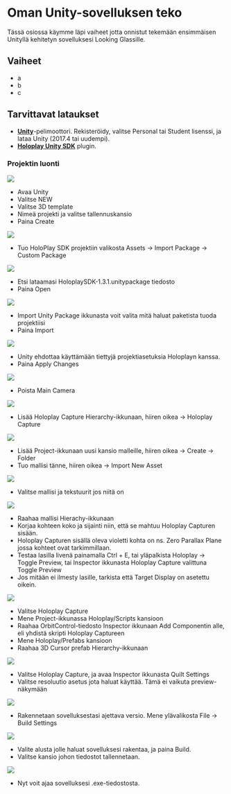 # Oman Unity-sovelluksen teko

Tässä osiossa käymme läpi vaiheet jotta onnistut tekemään ensimmäisen Unityllä kehitetyn sovelluksesi Looking Glassille.

## Vaiheet
- a
- b
- c

## Tarvittavat lataukset

- [**Unity**](https://store.unity.com/#plans-individual)-pelimoottori. Rekisteröidy, valitse Personal tai Student lisenssi, ja lataa Unity (2017.4 tai uudempi).
- [**Holoplay Unity SDK**](https://lookingglassfactory.com/devtools/holoplay-unity-plugin) plugin.

### Projektin luonti

![](/Assets/unity/Capture1.PNG)
- Avaa Unity
- Valitse NEW
- Valitse 3D template
- Nimeä projekti ja valitse tallennuskansio
- Paina Create

![](/Assets/unity/Capture2.PNG)
- Tuo HoloPlay SDK projektiin valikosta Assets -> Import Package -> Custom Package

![](/Assets/unity/Capture3.PNG)
- Etsi lataamasi HoloplaySDK-1.3.1.unitypackage tiedosto
- Paina Open

![](/Assets/unity/Capture4.PNG)
- Import Unity Package ikkunasta voit valita mitä haluat paketista tuoda projektiisi
- Paina Import

![](/Assets/unity/Capture5.PNG)
- Unity ehdottaa käyttämään tiettyjä projektiasetuksia Holoplayn kanssa.
- Paina Apply Changes

![](/Assets/unity/Capture6.png)
- Poista Main Camera

![](/Assets/unity/Capture7.png)
- Lisää Holoplay Capture Hierarchy-ikkunaan, hiiren oikea -> Holoplay Capture

![](/Assets/unity/Capture8.png)
- Lisää Project-ikkunaan uusi kansio malleille, hiiren oikea -> Create -> Folder
- Tuo mallisi tänne, hiiren oikea -> Import New Asset

![](/Assets/unity/Capture9.PNG)
- Valitse mallisi ja tekstuurit jos niitä on

![](/Assets/unity/Capture10.PNG)
- Raahaa mallisi Hierachy-ikkunaan
- Korjaa kohteen koko ja sijainti niin, että se mahtuu Holoplay Capturen sisään.
- Holoplay Capturen sisällä oleva violetti kohta on ns. Zero Parallax Plane jossa kohteet ovat tarkimmillaan.
- Testaa lasilla livenä painamalla Ctrl + E, tai yläpalkista Holoplay -> Toggle Preview, tai Inspector ikkunasta Holoplay Capture valittuna Toggle Preview
- Jos mitään ei ilmesty lasille, tarkista että Target Display on asetettu oikein.

![](/Assets/unity/Capture11.png)
- Valitse Holoplay Capture
- Mene Project-ikkunassa Holoplay/Scripts kansioon
- Raahaa OrbitControl-tiedosto Inspector ikkunaan Add Componentin alle, eli yhdistä skripti Holoplay Captureen
- Mene Holoplay/Prefabs kansioon
- Raahaa 3D Cursor prefab Hierarchy-ikkunaan

![](/Assets/unity/Capture12.png)
- Valitse Holoplay Capture, ja avaa Inspector ikkunasta Quilt Settings
- Valitse resoluutio asetus jota haluat käyttää. Tämä ei vaikuta preview-näkymään

![](/Assets/unity/Capture13.png)
- Rakennetaan sovelluksestasi ajettava versio. Mene ylävalikosta File -> Build Settings

![](/Assets/unity/Capture14.png)
- Valite alusta jolle haluat sovelluksesi rakentaa, ja paina Build.
- Valitse kansio johon tiedostot tallennetaan.

![](/Assets/unity/Capture15.png)
- Nyt voit ajaa sovelluksesi .exe-tiedostosta.

